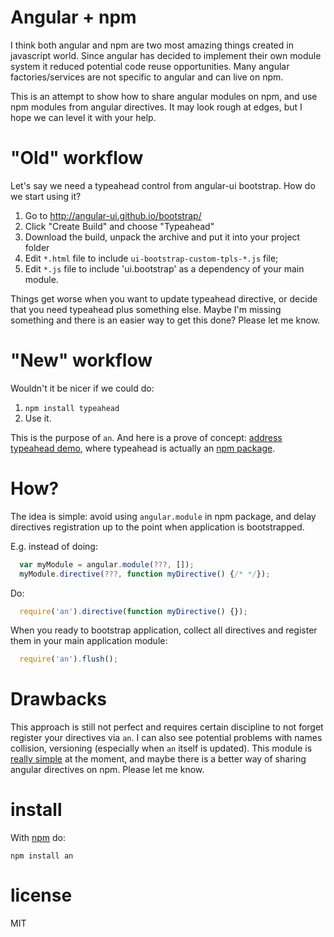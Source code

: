 # Angular + npm

I think both angular and npm are two most amazing things created in javascript world. Since angular has decided to implement their own module system it reduced potential code reuse opportunities. Many angular factories/services are not specific to angular and can live on npm.

This is an attempt to show how to share angular modules on npm, and use npm modules from angular directives. It may look rough at edges, but I hope we can level it with your help.

# "Old" workflow

Let's say we need a typeahead control from angular-ui bootstrap. How do we start using it?

1. Go to http://angular-ui.github.io/bootstrap/
2. Click "Create Build" and choose "Typeahead"
3. Download the build, unpack the archive and put it into your project folder
4. Edit `*.html` file to include `ui-bootstrap-custom-tpls-*.js` file;
5. Edit `*.js` file to include 'ui.bootstrap' as a dependency of your main module.

Things get worse when you want to update typeahead directive, or decide that you need typeahead plus something else. Maybe I'm missing something and there is an easier way to get this done? Please let me know. 

# "New" workflow

Wouldn't it be nicer if we could do:

1. `npm install typeahead`
2. Use it.

This is the purpose of `an`. And here is a prove of concept: [address typeahead demo](http://anvaka.github.io/typeahead.demo/), where typeahead is actually an [npm package](https://github.com/anvaka/typeahead.an).

# How?

The idea is simple: avoid using `angular.module` in npm package, and delay directives registration up to the point when application is bootstrapped.

E.g. instead of doing:

``` js
  var myModule = angular.module(???, []);
  myModule.directive(???, function myDirective() {/* */});
```

Do:

``` js
  require('an').directive(function myDirective() {});
```

When you ready to bootstrap application, collect all directives and register them in your main application module:

``` js
  require('an').flush();
```


# Drawbacks

This approach is still not perfect and requires certain discipline to not forget register your directives via `an`. I can also see potential problems with names collision, versioning (especially when `an` itself is updated). This module is [really simple](https://github.com/anvaka/an/blob/master/index.js) at the moment, and maybe there is a better way of sharing angular directives on npm. Please let me know.

# install

With [npm](https://npmjs.org) do:

```
npm install an
```

# license

MIT
